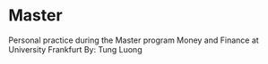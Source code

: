 # Master
Personal practice during the Master program Money and Finance at University Frankfurt
By: Tung Luong
